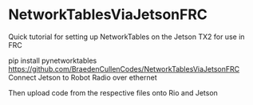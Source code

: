 # NetworkTablesViaJetsonFRC
Quick tutorial for setting up NetworkTables on the Jetson TX2 for use in FRC

pip install pynetworktables
https://github.com/BraedenCullenCodes/NetworkTablesViaJetsonFRC
Connect Jetson to Robot Radio over ethernet

Then upload code from the respective files onto Rio and Jetson

